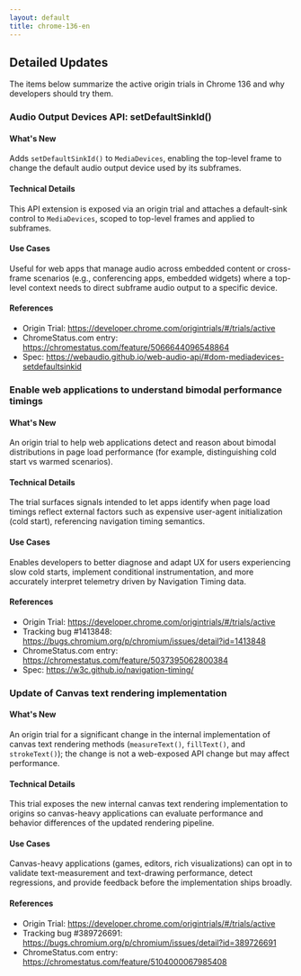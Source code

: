 ```yaml
---
layout: default
title: chrome-136-en
---
```


## Detailed Updates

The items below summarize the active origin trials in Chrome 136 and why developers should try them.

### Audio Output Devices API: setDefaultSinkId()

#### What's New
Adds `setDefaultSinkId()` to `MediaDevices`, enabling the top-level frame to change the default audio output device used by its subframes.

#### Technical Details
This API extension is exposed via an origin trial and attaches a default-sink control to `MediaDevices`, scoped to top-level frames and applied to subframes.

#### Use Cases
Useful for web apps that manage audio across embedded content or cross-frame scenarios (e.g., conferencing apps, embedded widgets) where a top-level context needs to direct subframe audio output to a specific device.

#### References
- Origin Trial: https://developer.chrome.com/origintrials/#/trials/active
- ChromeStatus.com entry: https://chromestatus.com/feature/5066644096548864
- Spec: https://webaudio.github.io/web-audio-api/#dom-mediadevices-setdefaultsinkid

### Enable web applications to understand bimodal performance timings

#### What's New
An origin trial to help web applications detect and reason about bimodal distributions in page load performance (for example, distinguishing cold start vs warmed scenarios).

#### Technical Details
The trial surfaces signals intended to let apps identify when page load timings reflect external factors such as expensive user-agent initialization (cold start), referencing navigation timing semantics.

#### Use Cases
Enables developers to better diagnose and adapt UX for users experiencing slow cold starts, implement conditional instrumentation, and more accurately interpret telemetry driven by Navigation Timing data.

#### References
- Origin Trial: https://developer.chrome.com/origintrials/#/trials/active
- Tracking bug #1413848: https://bugs.chromium.org/p/chromium/issues/detail?id=1413848
- ChromeStatus.com entry: https://chromestatus.com/feature/5037395062800384
- Spec: https://w3c.github.io/navigation-timing/

### Update of Canvas text rendering implementation

#### What's New
An origin trial for a significant change in the internal implementation of canvas text rendering methods (`measureText()`, `fillText()`, and `strokeText()`); the change is not a web-exposed API change but may affect performance.

#### Technical Details
This trial exposes the new internal canvas text rendering implementation to origins so canvas-heavy applications can evaluate performance and behavior differences of the updated rendering pipeline.

#### Use Cases
Canvas-heavy applications (games, editors, rich visualizations) can opt in to validate text-measurement and text-drawing performance, detect regressions, and provide feedback before the implementation ships broadly.

#### References
- Origin Trial: https://developer.chrome.com/origintrials/#/trials/active
- Tracking bug #389726691: https://bugs.chromium.org/p/chromium/issues/detail?id=389726691
- ChromeStatus.com entry: https://chromestatus.com/feature/5104000067985408
